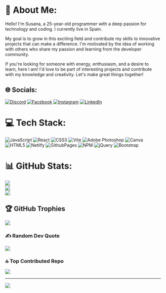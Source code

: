# 💫 About Me:
Hello! I'm Susana, a 25-year-old programmer with a deep passion for technology and coding. I currently live in Spain.

My goal is to grow in this exciting field and contribute my skills to innovative projects that can make a difference. I'm motivated by the idea of working with others who share my passion and learning from the developer community.

If you're looking for someone with energy, enthusiasm, and a desire to learn, here I am! I'd love to be part of interesting projects and contribute with my knowledge and creativity. Let's make great things together!

## 🌐 Socials:
[![Discord](https://img.shields.io/badge/Discord-%237289DA.svg?logo=discord&logoColor=white)](https://discord.gg/susanact99) [![Facebook](https://img.shields.io/badge/Facebook-%231877F2.svg?logo=Facebook&logoColor=white)](https://facebook.com/susana.calzadilla.18) [![Instagram](https://img.shields.io/badge/Instagram-%23E4405F.svg?logo=Instagram&logoColor=white)](https://instagram.com/susana_ct99) [![LinkedIn](https://img.shields.io/badge/LinkedIn-%230077B5.svg?logo=linkedin&logoColor=white)](https://linkedin.com/in/susana-calzadilla-70301a265) 

# 💻 Tech Stack:
![JavaScript](https://img.shields.io/badge/javascript-%23323330.svg?style=flat&logo=javascript&logoColor=%23F7DF1E) ![React](https://img.shields.io/badge/react-%2320232a.svg?style=flat&logo=react&logoColor=%2361DAFB) ![CSS3](https://img.shields.io/badge/css3-%231572B6.svg?style=flat&logo=css3&logoColor=white) ![Vite](https://img.shields.io/badge/vite-%23646CFF.svg?style=flat&logo=vite&logoColor=white) ![Adobe Photoshop](https://img.shields.io/badge/adobe%20photoshop-%2331A8FF.svg?style=flat&logo=adobe%20photoshop&logoColor=white) ![Canva](https://img.shields.io/badge/Canva-%2300C4CC.svg?style=flat&logo=Canva&logoColor=white) ![HTML5](https://img.shields.io/badge/html5-%23E34F26.svg?style=flat&logo=html5&logoColor=white) ![Netlify](https://img.shields.io/badge/netlify-%23000000.svg?style=flat&logo=netlify&logoColor=#00C7B7) ![GithubPages](https://img.shields.io/badge/github%20pages-121013?style=flat&logo=github&logoColor=white) ![NPM](https://img.shields.io/badge/NPM-%23CB3837.svg?style=flat&logo=npm&logoColor=white) ![jQuery](https://img.shields.io/badge/jquery-%230769AD.svg?style=flat&logo=jquery&logoColor=white) ![Bootstrap](https://img.shields.io/badge/bootstrap-%238511FA.svg?style=flat&logo=bootstrap&logoColor=white)
# 📊 GitHub Stats:
![](https://github-readme-stats.vercel.app/api?username=susanact99&theme=dark&hide_border=false&include_all_commits=false&count_private=false)<br/>
![](https://github-readme-streak-stats.herokuapp.com/?user=susanact99&theme=dark&hide_border=false)<br/>
![](https://github-readme-stats.vercel.app/api/top-langs/?username=susanact99&theme=dark&hide_border=false&include_all_commits=false&count_private=false&layout=compact)

## 🏆 GitHub Trophies
![](https://github-profile-trophy.vercel.app/?username=susanact99&theme=radical&no-frame=false&no-bg=true&margin-w=4)

### ✍️ Random Dev Quote
![](https://quotes-github-readme.vercel.app/api?type=horizontal&theme=radical)

### 🔝 Top Contributed Repo
![](https://github-contributor-stats.vercel.app/api?username=susanact99&limit=5&theme=dark&combine_all_yearly_contributions=true)

---
[![](https://visitcount.itsvg.in/api?id=susanact99&icon=0&color=0)](https://visitcount.itsvg.in)

